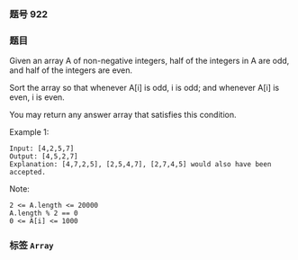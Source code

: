 ### 题号 922

### 题目

Given an array A of non-negative integers, half of the integers in A are odd, and half of the integers are even.

Sort the array so that whenever A[i] is odd, i is odd; and whenever A[i] is even, i is even.

You may return any answer array that satisfies this condition.



Example 1:

    Input: [4,2,5,7]
    Output: [4,5,2,7]
    Explanation: [4,7,2,5], [2,5,4,7], [2,7,4,5] would also have been accepted.


Note:

    2 <= A.length <= 20000
    A.length % 2 == 0
    0 <= A[i] <= 1000


### 标签 ```Array```
